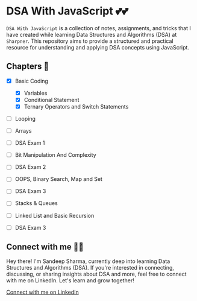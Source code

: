 # DSA With JavaScript 💕💕

`DSA With JavaScript` is a collection of notes, assignments, and tricks that I have created while learning Data Structures and Algorithms (DSA) at `Sharpner`. This repository aims to provide a structured and practical resource for understanding and applying DSA concepts using JavaScript.

## Chapters 📕

- [x] Basic Coding

    - [x] Variables
    - [x] Conditional Statement
    - [x] Ternary Operators and Switch Statements

- [ ] Looping
- [ ] Arrays
- [ ] DSA Exam 1
- [ ] Bit Manipulation And Complexity
- [ ] DSA Exam 2
- [ ] OOPS, Binary Search, Map and Set
- [ ] DSA Exam 3
- [ ] Stacks & Queues
- [ ] Linked List and Basic Recursion
- [ ] DSA Exam 3

## Connect with me 🎉🎉

Hey there! I'm Sandeep Sharma, currently deep into learning Data Structures and Algorithms (DSA). If you're interested in connecting, discussing, or sharing insights about DSA and more, feel free to connect with me on LinkedIn. Let's learn and grow together!

[Connect with me on LinkedIn](https://www.linkedin.com/in/devsandeepsharma/)